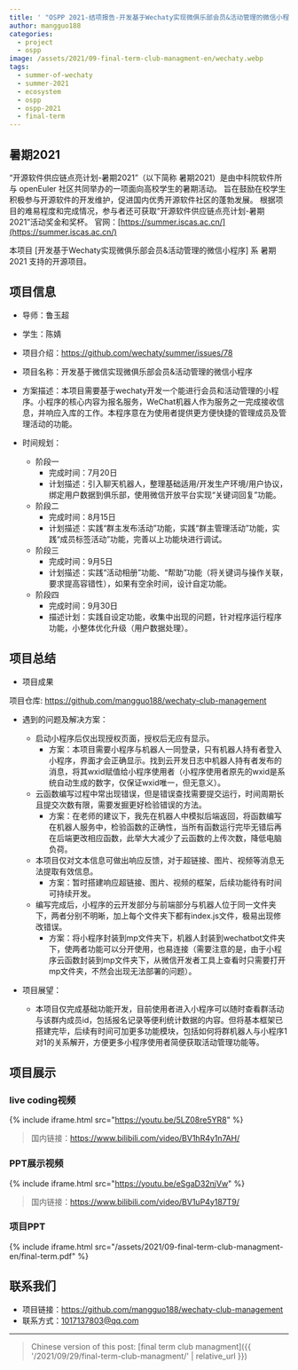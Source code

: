 ```yaml
---
title: ' "OSPP 2021-结项报告-开发基于Wechaty实现微俱乐部会员&活动管理的微信小程序" (English translation WIP)'
author: mangguo188
categories:
  - project
  - ospp
image: /assets/2021/09-final-term-club-managment-en/wechaty.webp
tags:
  - summer-of-wechaty
  - summer-2021
  - ecosystem
  - ospp
  - ospp-2021
  - final-term
---
```


## 暑期2021

“开源软件供应链点亮计划-暑期2021”（以下简称 暑期2021）是由中科院软件所与 openEuler 社区共同举办的一项面向高校学生的暑期活动。
旨在鼓励在校学生积极参与开源软件的开发维护，促进国内优秀开源软件社区的蓬勃发展。
根据项目的难易程度和完成情况，参与者还可获取“开源软件供应链点亮计划-暑期2021”活动奖金和奖杯。
官网：[https://summer.iscas.ac.cn/](https://summer.iscas.ac.cn/)

本项目 [开发基于Wechaty实现微俱乐部会员&活动管理的微信小程序] 系 暑期2021 支持的开源项目。

## 项目信息

- 导师：鲁玉超

- 学生：陈婧

- 项目介绍：<https://github.com/wechaty/summer/issues/78>

- 项目名称：开发基于微信实现微俱乐部会员&活动管理的微信小程序  

- 方案描述：本项目需要基于wechaty开发一个能进行会员和活动管理的小程序。小程序的核心内容为报名服务，WeChat机器人作为服务之一完成接收信息，并响应入库的工作。本程序意在为使用者提供更方便快捷的管理成员及管理活动的功能。

- 时间规划：
  - 阶段一
    - 完成时间：7月20日
    - 计划描述：引入聊天机器人，整理基础适用/开发生产环境/用户协议，绑定用户数据到俱乐部，使用微信开放平台实现“关键词回复”功能。
  - 阶段二
    - 完成时间：8月15日
    - 计划描述：实践“群主发布活动”功能，实践“群主管理活动”功能，实践“成员标签活动”功能，完善以上功能块进行调试。
  - 阶段三
    - 完成时间：9月5日
    - 计划描述：实践“活动相册”功能、“帮助”功能（将关键词与操作关联，要求提高容错性），如果有空余时间，设计自定功能。
  - 阶段四
    - 完成时间：9月30日
    - 描述计划：实践自设定功能，收集中出现的问题，针对程序运行程序功能，小整体优化升级（用户数据处理）。

## 项目总结

- 项目成果

项目仓库: <https://github.com/mangguo188/wechaty-club-management>  

- 遇到的问题及解决方案：
  - 启动小程序后仅出现授权页面，授权后无应有显示。
    - 方案：本项目需要小程序与机器人一同登录，只有机器人持有者登入小程序，界面才会正确显示。找到云开发日志中机器人持有者发布的消息，将其wxid赋值给小程序使用者（小程序使用者原先的wxid是系统自动生成的数字，仅保证wxid唯一，但无意义）。
  - 云函数编写过程中常出现错误，但是错误查找需要提交运行，时间周期长且提交次数有限，需要发掘更好检验错误的方法。
    - 方案：在老师的建议下，我先在机器人中模拟后端返回，将函数编写在机器人服务中，检验函数的正确性，当所有函数运行完毕无错后再在后端更改相应函数，此举大大减少了云函数的上传次数，降低电脑负荷。
  - 本项目仅对文本信息可做出响应反馈，对于超链接、图片、视频等消息无法提取有效信息。
    - 方案：暂时搭建响应超链接、图片、视频的框架，后续功能待有时间可持续开发。
  - 编写完成后，小程序的云开发部分与前端部分与机器人位于同一文件夹下，两者分别不明晰，加上每个文件夹下都有index.js文件，极易出现修改错误。
    - 方案：将小程序封装到mp文件夹下，机器人封装到wechatbot文件夹下，使两者功能可以分开使用，也易连接（需要注意的是，由于小程序云函数封装到mp文件夹下，从微信开发者工具上查看时只需要打开mp文件夹，不然会出现无法部署的问题）。

- 项目展望：
  - 本项目仅完成基础功能开发，目前使用者进入小程序可以随时查看群活动与该群内成员id，包括报名记录等便利统计数据的内容。但将基本框架已搭建完毕，后续有时间可加更多功能模块，包括如何将群机器人与小程序1对1的关系解开，方便更多小程序使用者简便获取活动管理功能等。

## 项目展示

### live coding视频

{% include iframe.html src="https://youtu.be/5LZ08re5YR8" %}

> 国内链接：<https://www.bilibili.com/video/BV1hR4y1n7AH/>

### PPT展示视频

{% include iframe.html src="https://youtu.be/eSgaD32njVw" %}

> 国内链接：<https://www.bilibili.com/video/BV1uP4y187T9/>

### 项目PPT

{% include iframe.html src="/assets/2021/09-final-term-club-managment-en/final-term.pdf" %}

## 联系我们

- 项目链接：<https://github.com/mangguo188/wechaty-club-management>  
- 联系方式：1017137803@qq.com

---

> Chinese version of this post: [final term club managment]({{ '/2021/09/29/final-term-club-managment/' | relative_url }})
